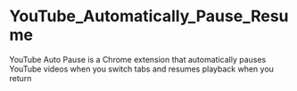 # YouTube_Automatically_Pause_Resume
YouTube Auto Pause is a Chrome extension that automatically pauses YouTube videos when you switch tabs and resumes playback when you return
